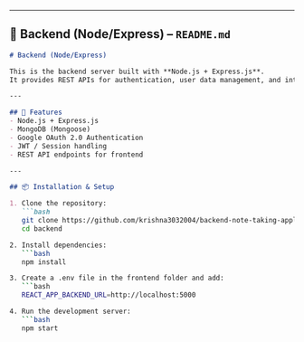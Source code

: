 
---

## 📝 Backend (Node/Express) – `README.md`

```markdown
# Backend (Node/Express)

This is the backend server built with **Node.js + Express.js**.  
It provides REST APIs for authentication, user data management, and integrates with Google OAuth 2.0.

---

## 🚀 Features
- Node.js + Express.js
- MongoDB (Mongoose)
- Google OAuth 2.0 Authentication
- JWT / Session handling
- REST API endpoints for frontend

---

## 📦 Installation & Setup

1. Clone the repository:
   ```bash
   git clone https://github.com/krishna3032004/backend-note-taking-application.git
   cd backend

2. Install dependencies:
   ```bash
   npm install

3. Create a .env file in the frontend folder and add:
   ```bash
   REACT_APP_BACKEND_URL=http://localhost:5000

4. Run the development server:
   ```bash
   npm start
